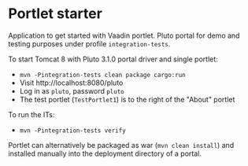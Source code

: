 # Portlet starter
Application to get started with Vaadin portlet. Pluto portal for demo and testing purposes
under profile `integration-tests`.

To start Tomcat 8 with Pluto 3.1.0 portal driver and single portlet:
- `mvn -Pintegration-tests clean package cargo:run`
- Visit http://localhost:8080/pluto
- Log in as `pluto`, password `pluto`
- The test portlet (`TestPortlet1`) is to the right of the "About" portlet 

To run the ITs:
- `mvn -Pintegration-tests verify` 

Portlet can alternatively be packaged as war (`mvn clean install`) and installed
manually into the deployment directory of a portal.